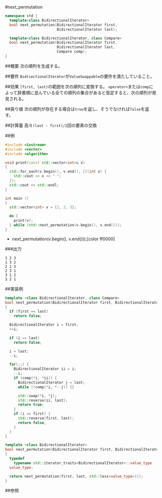 #next_permutation
```cpp
namespace std {
  template<class BidirectionalIterator>
  bool next_permutation(BidirectionalIterator first,
                        BidirectionalIterator last);

  template<class BidirectionalIterator, class Compare>
  bool next_permutation(BidirectionalIterator first,
                        BidirectionalIterator last,
                        Compare comp);
}
```

##概要
次の順列を生成する。


##要件
`BidriectionalIterator`が`ValueSwappable`の要件を満たしていること。


##効果
`[first, last)`の範囲を次の順列に変換する。
`operator<`または`comp`によって辞書順に並んでいる全ての順列の集合があると仮定すると、次の順列が発見される。


##戻り値
次の順列が存在する場合は`true`を返し、そうでなければ`false`を返す。


##計算量
高々`(last - first)/2`回の要素の交換


##例
```cpp
#include <iostream>
#include <vector>
#include <algorithm>

void print(const std::vector<int>& v)
{
  std::for_each(v.begin(), v.end(), [](int x) {
    std::cout << x << " ";
  });
  std::cout << std::endl;
}

int main ()
{
  std::vector<int> v = {1, 2, 3};

  do {
    print(v);
  } while (std::next_permutation(v.begin(), v.end()));
}
```
* next_permutation(v.begin(), v.end()));[color ff0000]

###出力
```
1 2 3 
1 3 2 
2 1 3 
2 3 1 
3 1 2 
3 2 1 
```

##実装例

```cpp
template <class BidirectionalIterator, class Compare>
bool next_permutation(BidirectionalIterator first, BidirectionalIterator last, Compare comp)
{
  if (first == last)
    return false;

  BidirectionalIterator i = first;
  ++i;

  if (i == last)
    return false;

  i = last;
  --i;

  for(;;) {
    BidirectionalIterator ii = i;
    --i;
    if (comp(*i, *ii)) {
      BidirectionalIterator j = last;
      while (!comp(*i, *--j)) {}

      std::swap(*i, *j);
      std::reverse(ii, last);
      return true;
    }
    if (i == first) {
      std::reverse(first, last);
      return false;
    }
  }
}

template <class BidirectionalIterator>
bool next_permutation(BidirectionalIterator first, BidirectionalIterator last)
{
  typedef
    typename std::iterator_traits<BidirectionalIterator>::value_type
  value_type;

  return next_permutation(first, last, std::less<value_type>());
}
```

##参照


